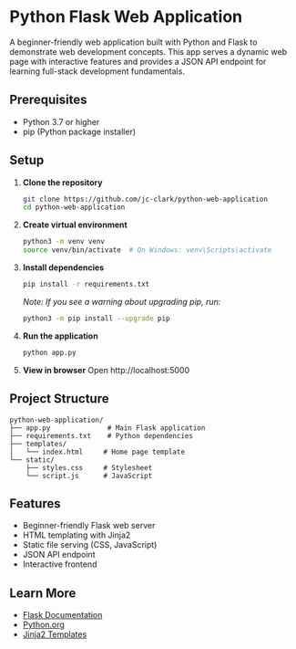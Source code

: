 # Python Flask Web Application

A beginner-friendly web application built with Python and Flask to demonstrate web development concepts. This app serves a dynamic web page with interactive features and provides a JSON API endpoint for learning full-stack development fundamentals.

## Prerequisites

- Python 3.7 or higher
- pip (Python package installer)

## Setup

1. **Clone the repository**
   ```bash
   git clone https://github.com/jc-clark/python-web-application
   cd python-web-application
   ```

2. **Create virtual environment**
   ```bash
   python3 -m venv venv
   source venv/bin/activate  # On Windows: venv\Scripts\activate
   ```

3. **Install dependencies**
   ```bash
   pip install -r requirements.txt
   ```
   
   *Note: If you see a warning about upgrading pip, run:*
   ```bash
   python3 -m pip install --upgrade pip
   ```

4. **Run the application**
   ```bash
   python app.py
   ```

5. **View in browser**
   Open http://localhost:5000

## Project Structure

```
python-web-application/
├── app.py              # Main Flask application
├── requirements.txt    # Python dependencies
├── templates/
│   └── index.html     # Home page template
└── static/
    ├── styles.css     # Stylesheet
    └── script.js      # JavaScript
```

## Features

- Beginner-friendly Flask web server
- HTML templating with Jinja2
- Static file serving (CSS, JavaScript)
- JSON API endpoint
- Interactive frontend

## Learn More

- [Flask Documentation](https://flask.palletsprojects.com/)
- [Python.org](https://www.python.org/)
- [Jinja2 Templates](https://jinja.palletsprojects.com/)
